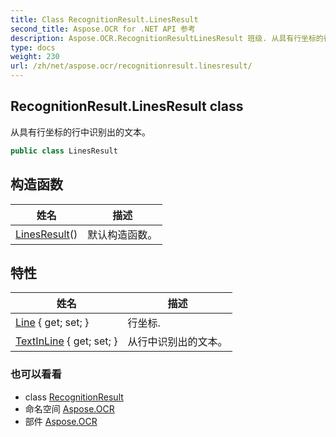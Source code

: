 ```yaml
---
title: Class RecognitionResult.LinesResult
second_title: Aspose.OCR for .NET API 参考
description: Aspose.OCR.RecognitionResultLinesResult 班级. 从具有行坐标的行中识别出的文本
type: docs
weight: 230
url: /zh/net/aspose.ocr/recognitionresult.linesresult/
---
```

## RecognitionResult.LinesResult class

从具有行坐标的行中识别出的文本。

```csharp
public class LinesResult
```

## 构造函数

| 姓名 | 描述 |
| --- | --- |
| [LinesResult](linesresult/)() | 默认构造函数。 |

## 特性

| 姓名 | 描述 |
| --- | --- |
| [Line](../../aspose.ocr/linesresult/line/) { get; set; } | 行坐标. |
| [TextInLine](../../aspose.ocr/linesresult/textinline/) { get; set; } | 从行中识别出的文本。 |

### 也可以看看

* class [RecognitionResult](../recognitionresult/)
* 命名空间 [Aspose.OCR](../../aspose.ocr/)
* 部件 [Aspose.OCR](../../)


